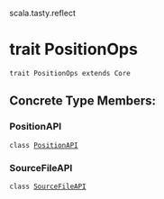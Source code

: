 scala.tasty.reflect
# trait PositionOps

<pre><code class="language-scala" >trait PositionOps extends Core</pre></code>
## Concrete Type Members:
### PositionAPI
<pre><code class="language-scala" >class <a href="./PositionOps/PositionAPI.md">PositionAPI</a></pre></code>
### SourceFileAPI
<pre><code class="language-scala" >class <a href="./PositionOps/SourceFileAPI.md">SourceFileAPI</a></pre></code>
